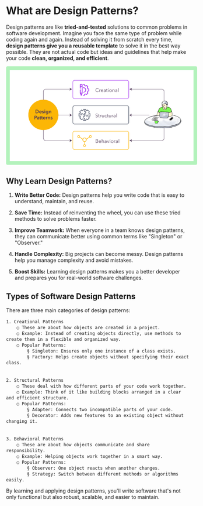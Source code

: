 # What are Design Patterns?

Design patterns are like **tried-and-tested** solutions to common problems in software development. Imagine you face the same type of problem while coding again and again. Instead of solving it from scratch every time, **design patterns give you a reusable template** to solve it in the best way possible. They are not actual code but ideas and guidelines that help make your code **clean, organized, and efficient**.

<p align="center">
  <img src="./images/swe.webp" alt="Software Design Patterns" style="border: 10px solid #b2f2bb; border-radius: 4px;">
</p>

## Why Learn Design Patterns?

1. **Write Better Code:** Design patterns help you write code that is easy to understand, maintain, and reuse.

2. **Save Time:** Instead of reinventing the wheel, you can use these tried methods to solve problems faster.

3. **Improve Teamwork:** When everyone in a team knows design patterns, they can communicate better using common terms like "Singleton" or "Observer."

4. **Handle Complexity:** Big projects can become messy. Design patterns help you manage complexity and avoid mistakes.

5. **Boost Skills:** Learning design patterns makes you a better developer and prepares you for real-world software challenges.

## Types of Software Design Patterns

There are three main categories of design patterns:
    
    1. Creational Patterns
        ○ These are about how objects are created in a project.
        ○ Example: Instead of creating objects directly, use methods to create them in a flexible and organized way.
        ○ Popular Patterns:
            § Singleton: Ensures only one instance of a class exists.
            § Factory: Helps create objects without specifying their exact class.


    2. Structural Patterns
        ○ These deal with how different parts of your code work together.
        ○ Example: Think of it like building blocks arranged in a clear and efficient structure.
        ○ Popular Patterns:
            § Adapter: Connects two incompatible parts of your code.
            § Decorator: Adds new features to an existing object without changing it.


    3. Behavioral Patterns
        ○ These are about how objects communicate and share responsibility.
        ○ Example: Helping objects work together in a smart way.
        ○ Popular Patterns:
            § Observer: One object reacts when another changes.
            § Strategy: Switch between different methods or algorithms easily.


By learning and applying design patterns, you'll write software that's not only functional but also robust, scalable, and easier to maintain.
